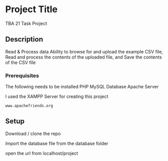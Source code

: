 # Project Title

TBA 21 Task Project

## Description

Read & Process data
Ability to browse for and upload the example CSV file, Read and process the contents of the uploaded file, and Save the contents of the CSV file

### Prerequisites

The following needs to be installed
PHP
MySQL Database
Apache Server

I used the XAMPP Server for creating this project

```
www.apachefriends.org
```



## Setup

Download / clone the repo

Import the database file from the database folder 

open the url from localhost/project



